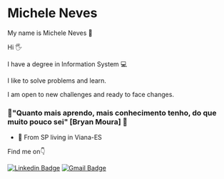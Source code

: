 # Michele Neves 

My name is Michele Neves 👩 

Hi 🖐

I have a degree in Information System 💻


I like to solve problems and learn. 

I am open to new challenges and ready to face changes.

### [](https://github.com/NevesMichele#-quanto-mais-eu-sei-mais-eu-sou-)  🧠"Quanto mais aprendo, mais conhecimento tenho, do que muito pouco sei" [Bryan Moura] 📕

-   📍     From SP living in Viana-ES

Find me on👇

[
![Linkedin Badge](https://img.shields.io/badge/-Michele%20Neves-4169e1?style=flat-square&logo=Linkedin&logoColor=white&link=https://www.linkedin.com/in/michele-neves-5531631a4/)](https://www.linkedin.com/in/michele-neves-5531631a4/) [![Gmail Badge](https://img.shields.io/badge/-m1chelen3v3s@gmail.com-DA552F?style=flat-square&logo=Gmail&logoColor=white&link=mailto:m1chelen3v3s@gmail.com)](m1chelen3v3s@gmail.com)
